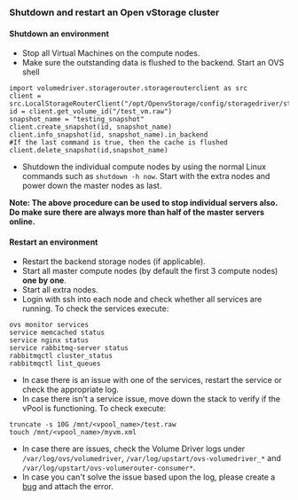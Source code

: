 ### Shutdown and restart an Open vStorage cluster

#### Shutdown an environment
* Stop all Virtual Machines on the compute nodes.
* Make sure the outstanding data is flushed to the backend. Start an OVS shell
```
import volumedriver.storagerouter.storagerouterclient as src
client = src.LocalStorageRouterClient("/opt/OpenvStorage/config/storagedriver/storagedriver/<vpool_name>.json")
id = client.get_volume_id("/test_vm.raw")
snapshot_name = "testing_snapshot"
client.create_snapshot(id, snapshot_name)
client.info_snapshot(id, snapshot_name).in_backend
#If the last command is true, then the cache is flushed
client.delete_snapshot(id,snapshot_name)
```
* Shutdown the individual compute nodes by using the normal Linux commands such as `shutdown -h now`. Start with the extra nodes and power down the master nodes as last.

**Note: The above procedure can be used to stop individual servers also.  Do make sure there are always more than half of the master servers online.**



#### Restart an environment
* Restart the backend storage nodes (if applicable).
* Start all master compute nodes (by default the first 3 compute nodes) **one by one**.
* Start all extra nodes.
* Login with ssh into each node and check whether all services are running. To check the services execute:
```
ovs monitor services
service memcached status
service nginx status
service rabbitmq-server status
rabbitmqctl cluster_status
rabbitmqctl list_queues
```
* In case there is an issue with one of the services, restart the service or check the appropriate log.
* In case there isn't a service issue, move down the stack to verify if the vPool is functioning. To check execute:
```
truncate -s 10G /mnt/<vpool_name>/test.raw
touch /mnt/<vpool_name>/myvm.xml
```
* In case there are issues, check the Volume Driver logs under `/var/log/ovs/volumedriver`, `/var/log/upstart/ovs-volumedriver_*` and `/var/log/upstart/ovs-volumerouter-consumer*`.
* In case you can't solve the issue based upon the log, please create a [bug](https://github.com/openvstorage/openvstorage/issues) and attach the error.